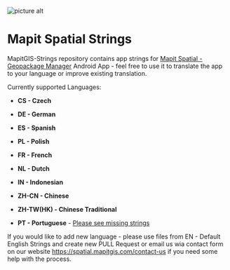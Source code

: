 ![picture alt](https://i1.wp.com/spatial.mapitgis.com/wp-content/uploads/2019/01/mapit-spatial-logo-64.png?fit=64%2C64&ssl=1 "Logo") 
# Mapit Spatial Strings #

MapitGIS-Strings repository contains app strings for [Mapit Spatial - Geopackage Manager](https://spatial.mapitgis.com) Android App - feel free to use it to translate the app to your language or improve existing translation.

Currently supported Languages:

* **CS - Czech**
* **DE - German**
* **ES - Spanish**
* **PL - Polish**
* **FR - French**
* **NL - Dutch**
* **IN - Indonesian**
* **ZH-CN - Chinese**
* **ZH-TW(HK) - Chinese Traditional**

* **PT - Portuguese** - [Please see missing strings](https://github.com/osedok/Mapit-Spatial-Strings/blob/master/PT%20-%20Portuguese/strings_translation_missing.xml)


If you would like to add new language - please use files from EN - Default English Strings and create new PULL Request or email us wia contact form on our website https://spatial.mapitgis.com/contact-us if you need some help with the process.
